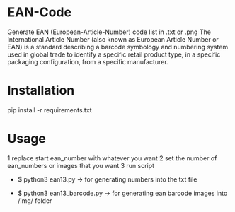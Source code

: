 # EAN-Code

Generate EAN (European-Article-Number) code list in .txt or .png 
The International Article Number (also known as European Article Number or EAN)
is a standard describing a barcode symbology and numbering system used in global trade
to identify a specific retail product type, in a specific packaging configuration,
from a specific manufacturer. 

# Installation

pip install -r requirements.txt

# Usage

1 replace start ean_number with whatever you want
2 set the number of ean_numbers or images that you want
3 run script   
-  $ python3 ean13.py
        -> for generating numbers into the txt file
   
            
-   $ python3 ean13_barcode.py -> 
        for generating ean barcode images into /img/ folder
            
